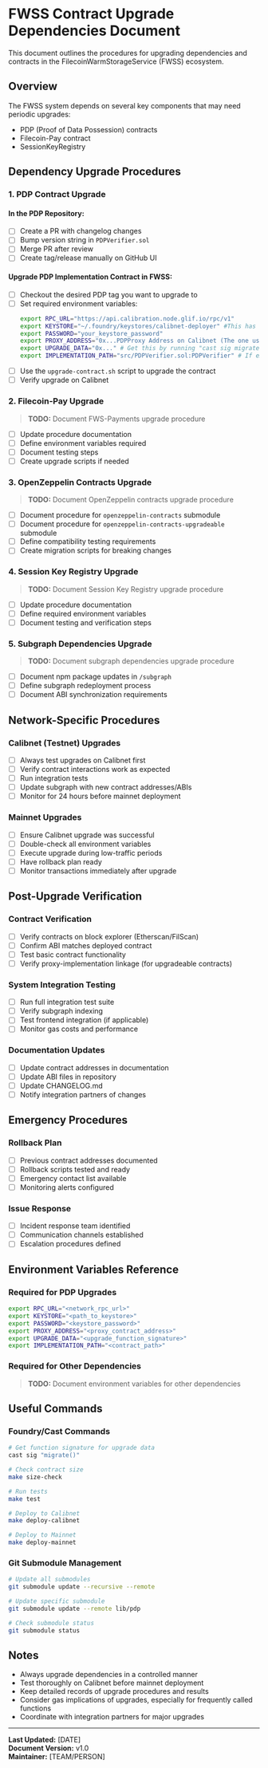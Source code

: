 # FWSS Contract Upgrade Dependencies Document

This document outlines the procedures for upgrading dependencies and contracts in the FilecoinWarmStorageService (FWSS) ecosystem.

## Overview

The FWSS system depends on several key components that may need periodic upgrades:
- PDP (Proof of Data Possession) contracts
- Filecoin-Pay contract  
- SessionKeyRegistry

## Dependency Upgrade Procedures

### 1. PDP Contract Upgrade

#### In the PDP Repository:
- [ ] Create a PR with changelog changes
- [ ] Bump version string in `PDPVerifier.sol`
- [ ] Merge PR after review
- [ ] Create tag/release manually on GitHub UI

#### Upgrade PDP Implementation Contract in FWSS:
- [ ] Checkout the desired PDP tag you want to upgrade to
- [ ] Set required environment variables:
  ```bash
  export RPC_URL="https://api.calibration.node.glif.io/rpc/v1"
  export KEYSTORE="~/.foundry/keystores/calibnet-deployer" #This has to be the same keystore that deployed the FWSS contract on Calibration network
  export PASSWORD="your_keystore_password"
  export PROXY_ADDRESS="0x...PDPProxy Address on Calibnet (The one used by FWSS)"
  export UPGRADE_DATA="0x..." # Get this by running "cast sig migrate()"
  export IMPLEMENTATION_PATH="src/PDPVerifier.sol:PDPVerifier" # If executing from /pdp
  ```
- [ ] Use the `upgrade-contract.sh` script to upgrade the contract
- [ ] Verify upgrade on Calibnet

### 2. Filecoin-Pay Upgrade

> **TODO:** Document FWS-Payments upgrade procedure
- [ ] Update procedure documentation
- [ ] Define environment variables required
- [ ] Document testing steps
- [ ] Create upgrade scripts if needed

### 3. OpenZeppelin Contracts Upgrade

> **TODO:** Document OpenZeppelin contracts upgrade procedure
- [ ] Document procedure for `openzeppelin-contracts` submodule
- [ ] Document procedure for `openzeppelin-contracts-upgradeable` submodule
- [ ] Define compatibility testing requirements
- [ ] Create migration scripts for breaking changes

### 4. Session Key Registry Upgrade

> **TODO:** Document Session Key Registry upgrade procedure
- [ ] Update procedure documentation
- [ ] Define required environment variables
- [ ] Document testing and verification steps

### 5. Subgraph Dependencies Upgrade

> **TODO:** Document subgraph dependencies upgrade procedure
- [ ] Document npm package updates in `/subgraph`
- [ ] Define subgraph redeployment process
- [ ] Document ABI synchronization requirements

## Network-Specific Procedures

### Calibnet (Testnet) Upgrades
- [ ] Always test upgrades on Calibnet first
- [ ] Verify contract interactions work as expected
- [ ] Run integration tests
- [ ] Update subgraph with new contract addresses/ABIs
- [ ] Monitor for 24 hours before mainnet deployment

### Mainnet Upgrades
- [ ] Ensure Calibnet upgrade was successful
- [ ] Double-check all environment variables
- [ ] Execute upgrade during low-traffic periods
- [ ] Have rollback plan ready
- [ ] Monitor transactions immediately after upgrade

## Post-Upgrade Verification

### Contract Verification
- [ ] Verify contracts on block explorer (Etherscan/FilScan)
- [ ] Confirm ABI matches deployed contract
- [ ] Test basic contract functionality
- [ ] Verify proxy-implementation linkage (for upgradeable contracts)

### System Integration Testing
- [ ] Run full integration test suite
- [ ] Verify subgraph indexing
- [ ] Test frontend integration (if applicable)
- [ ] Monitor gas costs and performance

### Documentation Updates
- [ ] Update contract addresses in documentation
- [ ] Update ABI files in repository
- [ ] Update CHANGELOG.md
- [ ] Notify integration partners of changes

## Emergency Procedures

### Rollback Plan
- [ ] Previous contract addresses documented
- [ ] Rollback scripts tested and ready
- [ ] Emergency contact list available
- [ ] Monitoring alerts configured

### Issue Response
- [ ] Incident response team identified
- [ ] Communication channels established
- [ ] Escalation procedures defined

## Environment Variables Reference

### Required for PDP Upgrades
```bash
export RPC_URL="<network_rpc_url>"
export KEYSTORE="<path_to_keystore>"
export PASSWORD="<keystore_password>"
export PROXY_ADDRESS="<proxy_contract_address>"
export UPGRADE_DATA="<upgrade_function_signature>"
export IMPLEMENTATION_PATH="<contract_path>"
```

### Required for Other Dependencies
> **TODO:** Document environment variables for other dependencies

## Useful Commands

### Foundry/Cast Commands
```bash
# Get function signature for upgrade data
cast sig "migrate()"

# Check contract size
make size-check

# Run tests
make test

# Deploy to Calibnet
make deploy-calibnet

# Deploy to Mainnet  
make deploy-mainnet
```

### Git Submodule Management
```bash
# Update all submodules
git submodule update --recursive --remote

# Update specific submodule
git submodule update --remote lib/pdp

# Check submodule status
git submodule status
```

## Notes

- Always upgrade dependencies in a controlled manner
- Test thoroughly on Calibnet before mainnet deployment
- Keep detailed records of upgrade procedures and results
- Consider gas implications of upgrades, especially for frequently called functions
- Coordinate with integration partners for major upgrades

---

**Last Updated:** [DATE]  
**Document Version:** v1.0  
**Maintainer:** [TEAM/PERSON]
